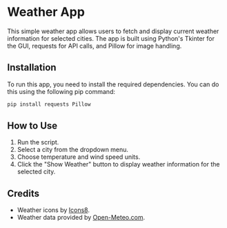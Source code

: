 # Weather App

This simple weather app allows users to fetch and display current weather information for selected cities. The app is built using Python's Tkinter for the GUI, requests for API calls, and Pillow for image handling.

## Installation

To run this app, you need to install the required dependencies. You can do this using the following pip command:

```bash
pip install requests Pillow
```

## How to Use

1. Run the script.
2. Select a city from the dropdown menu.
3. Choose temperature and wind speed units.
4. Click the "Show Weather" button to display weather information for the selected city.

## Credits

- Weather icons by [Icons8](https://icons8.com/).
- Weather data provided by [Open-Meteo.com](https://open-meteo.com/).
